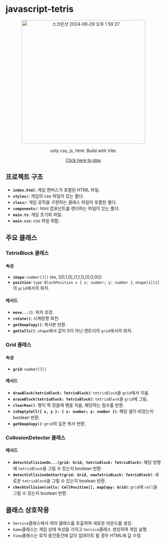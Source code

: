 # javascript-tetris

<div flexDirection="column" align="center">

<img src="https://github.com/doongeon/javascript-tetris/assets/87890694/f6a8149a-0362-4c04-879d-04421b1f00dc" alt="스크린샷 2024-06-29 오후 1 59 27" width="400">

only css, js, html. Build with Vite.

[Click here to play](https://js-tetris.s3.ap-northeast-2.amazonaws.com/index.html)
</div>

## 프로젝트 구조
- **`index.html`**: 게임 캔버스가 포함된 HTML 파일.
- **`styles/`**: 게임의 css 파일이 있는 폴더.
- **`class/`**: 게임 로직을 구현하는 클래스 파일이 포함된 폴더.
- **`components/`**: html 컴포넌트를 랜더하는 파일이 있는 폴더.
- **`main.ts`**: 게임 초기화 파일.
- **`main.css`**: css 파일 취합.

## 주요 클래스

### TetrisBlock 클래스

#### 속성
- **`shape`**: `number[][]` (ex, [[0,1,0],[1,1,1],[0,0,0]])
- **`position`**: `type BlockPosition = { x: number; y: number }`, `shape[1][1]`의 `grid`에서의 위치.

#### 메서드
- **`move...()`**: 위치 조정.
- **`rotate()`**: 시계방향 회전.
- **`getDeepCopy()`**: 복사본 반환.
- **`getCells()`**: `shape`에서 값이 0이 아닌 엔트리의 `grid`에서의 위치.

### Grid 클래스

#### 속성

- **`grid`**: `number[][]`

#### 메서드

- **`drawBlock(tetrisBlock: TetrisBlock)`**: `tetrisBlock`을 `grid`에서 지움.
- **`eraseBlock(tetrisBlock: TetrisBlock)`**: `tetrisBlock`을 `grid`에 그림.
- **`clearRow()`**: 행이 꽉 찼을때 행을 지움, 해당하는 점수를 반환.
- **`isEmptyCell({ x, y }: { x: number; y: number })`**: 해당 셀이 비었는지 boolean 반환.
- **`getDeepCopy()`**: `grid`의 깊은 복사 반환.

### CollosionDetector 클래스

#### 메서드

- **`detectCollisionOn...(grid: Grid, tetrisBlock: TetrisBlock)`**: 해당 방향에 `tetrisBlock`을 그릴 수 있는지 boolean 반환.
- **`detectCollisionOnStart(grid: Grid, newTetrisBLock: TetrisBlock)`**: 새로운 `tetrisBlock`을 그릴 수 있는지 boolean 반환.
- **`checkCollision(cells: CellPosition[], mapCopy: Grid)`**: `grid`에 `cell`을 그릴 수 있는지 boolean 반환.

## 클래스 상호작용

- `Service`클래스에서 여러 클래스를 호출하여 새로운 라운드를 생성.
- `Game`클래스는 게임 상태 속성을 가지고 `Service`클래스 생성하여 게임 실행.
- `View`클래스는 로직 중간중간에 값이 업데이트 될 경우 HTML에 값 수정.



